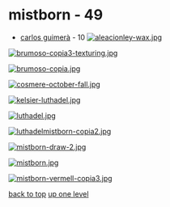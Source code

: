 # mistborn - 49
- [carlos guimerà](#carlos-guimerà) - 10
[![aleacionley-wax.jpg](/mobile/cosmere/mistborn/carlos%20guimerà/aleacionley-wax.jpg "aleacionley-wax.jpg")](https://raw.githubusercontent.com/buckmanc/wallpapers/main/mobile/cosmere/mistborn/carlos%20guimerà/aleacionley-wax.jpg)

[![brumoso-copia3-texturing.jpg](/mobile/cosmere/mistborn/carlos%20guimerà/brumoso-copia3-texturing.jpg "brumoso-copia3-texturing.jpg")](https://raw.githubusercontent.com/buckmanc/wallpapers/main/mobile/cosmere/mistborn/carlos%20guimerà/brumoso-copia3-texturing.jpg)

[![brumoso-copia.jpg](/mobile/cosmere/mistborn/carlos%20guimerà/brumoso-copia.jpg "brumoso-copia.jpg")](https://raw.githubusercontent.com/buckmanc/wallpapers/main/mobile/cosmere/mistborn/carlos%20guimerà/brumoso-copia.jpg)

[![cosmere-october-fall.jpg](/mobile/cosmere/mistborn/carlos%20guimerà/cosmere-october-fall.jpg "cosmere-october-fall.jpg")](https://raw.githubusercontent.com/buckmanc/wallpapers/main/mobile/cosmere/mistborn/carlos%20guimerà/cosmere-october-fall.jpg)

[![kelsier-luthadel.jpg](/mobile/cosmere/mistborn/carlos%20guimerà/kelsier-luthadel.jpg "kelsier-luthadel.jpg")](https://raw.githubusercontent.com/buckmanc/wallpapers/main/mobile/cosmere/mistborn/carlos%20guimerà/kelsier-luthadel.jpg)

[![luthadel.jpg](/mobile/cosmere/mistborn/carlos%20guimerà/luthadel.jpg "luthadel.jpg")](https://raw.githubusercontent.com/buckmanc/wallpapers/main/mobile/cosmere/mistborn/carlos%20guimerà/luthadel.jpg)

[![luthadelmistborn-copia2.jpg](/mobile/cosmere/mistborn/carlos%20guimerà/luthadelmistborn-copia2.jpg "luthadelmistborn-copia2.jpg")](https://raw.githubusercontent.com/buckmanc/wallpapers/main/mobile/cosmere/mistborn/carlos%20guimerà/luthadelmistborn-copia2.jpg)

[![mistborn-draw-2.jpg](/mobile/cosmere/mistborn/carlos%20guimerà/mistborn-draw-2.jpg "mistborn-draw-2.jpg")](https://raw.githubusercontent.com/buckmanc/wallpapers/main/mobile/cosmere/mistborn/carlos%20guimerà/mistborn-draw-2.jpg)

[![mistborn.jpg](/mobile/cosmere/mistborn/carlos%20guimerà/mistborn.jpg "mistborn.jpg")](https://raw.githubusercontent.com/buckmanc/wallpapers/main/mobile/cosmere/mistborn/carlos%20guimerà/mistborn.jpg)

[![mistborn-vermell-copia3.jpg](/mobile/cosmere/mistborn/carlos%20guimerà/mistborn-vermell-copia3.jpg "mistborn-vermell-copia3.jpg")](https://raw.githubusercontent.com/buckmanc/wallpapers/main/mobile/cosmere/mistborn/carlos%20guimerà/mistborn-vermell-copia3.jpg)



[back to top](#)
[up one level](/mobile/cosmere/README.MD)
